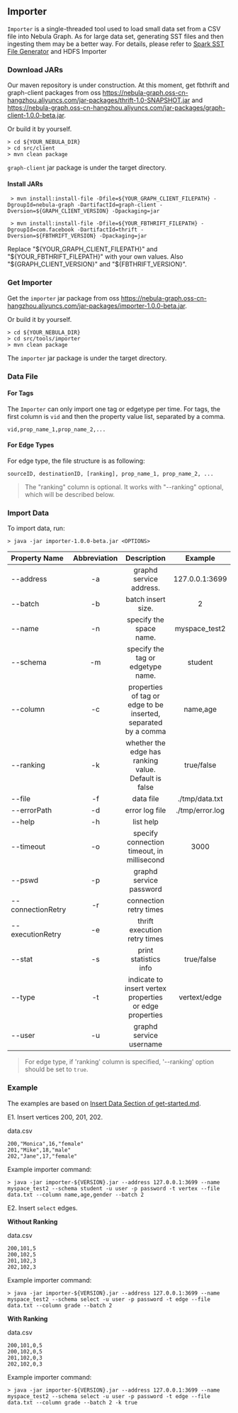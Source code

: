 
## Importer


`Importer` is a single-threaded tool used to load small data set from a CSV file into Nebula Graph.
As for large data set, generating SST files and then ingesting them may be a better way. For details, please refer to [Spark SST File Generator](../spark-sstfile-generator/README.md) and HDFS Importer <!--to be done-->

### Download JARs

<!-- to be replaced after Nexus MVN repo being set -->
Our maven repository is under construction. At this moment, get fbthrift and graph-client packages from oss https://nebula-graph.oss-cn-hangzhou.aliyuncs.com/jar-packages/thrift-1.0-SNAPSHOT.jar and https://nebula-graph.oss-cn-hangzhou.aliyuncs.com/jar-packages/graph-client-1.0.0-beta.jar.

Or build it by yourself.

```
> cd ${YOUR_NEBULA_DIR}
> cd src/client
> mvn clean package
```

`graph-client` jar package is under the target directory.

#### Install JARs

```
 > mvn install:install-file -Dfile=${YOUR_GRAPH_CLIENT_FILEPATH} -DgroupId=nebula-graph -DartifactId=graph-client -Dversion=${GRAPH_CLIENT_VERSION} -Dpackaging=jar

 > mvn install:install-file -Dfile=${YOUR_FBTHRIFT_FILEPATH} -DgroupId=com.facebook -DartifactId=thrift -Dversion=${FBTHRIFT_VERSION} -Dpackaging=jar
```

Replace "${YOUR_GRAPH_CLIENT_FILEPATH}" and "${YOUR_FBTHRIFT_FILEPATH}" with your own values. Also "${GRAPH_CLIENT_VERSION}" and "${FBTHRIFT_VERSION}".

### Get Importer

Get the `importer` jar package from oss https://nebula-graph.oss-cn-hangzhou.aliyuncs.com/jar-packages/importer-1.0.0-beta.jar.

Or build it by yourself.

```
> cd ${YOUR_NEBULA_DIR}
> cd src/tools/importer
> mvn clean package
```

The `importer` jar package is under the target directory.

### Data File

#### For Tags

The `Importer` can only import one tag or edgetype per time. For tags, the first column is `vid` and then the property value list, separated by a comma. 

```
vid,prop_name_1,prop_name_2,...
```

#### For Edge Types

For edge type, the file structure is as following:

```
sourceID, destinationID, [ranking], prop_name_1, prop_name_2, ...
```

> The "ranking" column is optional. It works with "--ranking" optional, which will be described below.

### Import Data

To import data, run:

```
> java -jar importer-1.0.0-beta.jar <OPTIONS>
```

|Property Name  | Abbreviation |  Description| Example |
|:----|:----:|:----:|:----:|
|--address        | -a            | graphd service address.| 127.0.0.1:3699 |
|--batch          | -b            | batch insert size.|2|
|--name           | -n            | specify the space name.| myspace_test2 |
|--schema         | -m            | specify the tag or edgetype name.| student |
|--column         | -c            | properties of tag or edge to be inserted, separated by a comma | name,age |
|--ranking        | -k            | whether the edge has ranking value. Default is false| true/false|
|--file           | -f            | data file| ./tmp/data.txt |
|--errorPath    | -d            | error log file | ./tmp/error.log |
|--help           | -h            | list help|
|--timeout        | -o            | specify connection timeout, in millisecond| 3000 |
|--pswd           | -p            | graphd service password||
|--connectionRetry       | -r            | connection retry times|
|--executionRetry       | -e           | thrift execution retry times|
|--stat           | -s            | print statistics info| true/false |
|--type           | -t            | indicate to insert vertex properties or edge properties| vertext/edge|
|--user           | -u            | graphd service username|

> For edge type, if 'ranking' column is specified, '--ranking' option should be set to `true`.

### Example

The examples are based on [Insert Data Section of get-started.md](../../../docs/get-started.md#insert-data).


E1. Insert vertices 200, 201, 202.

data.csv

```
200,"Monica",16,"female"
201,"Mike",18,"male"
202,"Jane",17,"female"
```

Example importer command:

```
> java -jar importer-${VERSION}.jar --address 127.0.0.1:3699 --name myspace_test2 --schema student -u user -p password -t vertex --file data.txt --column name,age,gender --batch 2
```

E2. Insert `select` edges.

**Without Ranking**

data.csv

```
200,101,5
200,102,5
201,102,3
202,102,3
```

Example importer command:

```
> java -jar importer-${VERSION}.jar --address 127.0.0.1:3699 --name myspace_test2 --schema select -u user -p password -t edge --file data.txt --column grade --batch 2
```

**With Ranking**

data.csv

```
200,101,0,5
200,102,0,5
201,102,0,3
202,102,0,3
```

Example importer command:

```
> java -jar importer-${VERSION}.jar --address 127.0.0.1:3699 --name myspace_test2 --schema select -u user -p password -t edge --file data.txt --column grade --batch 2 -k true
```